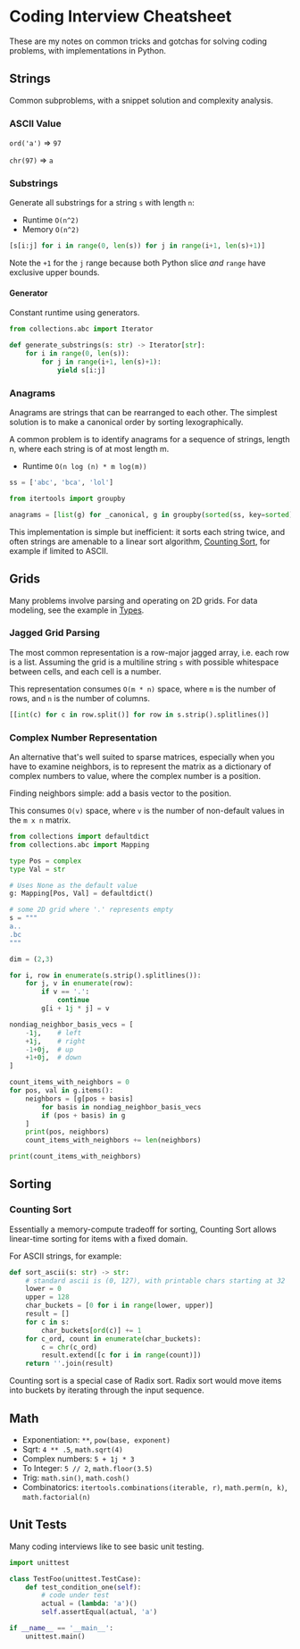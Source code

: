 # Coding Interview Cheatsheet

These are my notes on common tricks and gotchas for solving coding problems, with implementations in Python.

## Strings

Common subproblems, with a snippet solution and complexity analysis.

### ASCII Value

`ord('a')` => `97`

`chr(97)` => `a`

### Substrings

Generate all substrings for a string `s` with length `n`:

- Runtime `O(n^2)`
- Memory `O(n^2)`

```python
[s[i:j] for i in range(0, len(s)) for j in range(i+1, len(s)+1)]
```

Note the `+1` for the `j` range because both Python slice _and_ `range` have exclusive upper bounds.

#### Generator

Constant runtime using generators.

```python
from collections.abc import Iterator

def generate_substrings(s: str) -> Iterator[str]:
    for i in range(0, len(s)):
        for j in range(i+1, len(s)+1):
            yield s[i:j]

```

### Anagrams

Anagrams are strings that can be rearranged to each other. The simplest solution is to make a
canonical order by sorting lexographically.

A common problem is to identify anagrams for a sequence of strings, length n, where each string
is of at most length m.

- Runtime `O(n log (n) * m log(m))`

```python
ss = ['abc', 'bca', 'lol']

from itertools import groupby

anagrams = [list(g) for _canonical, g in groupby(sorted(ss, key=sorted), key=sorted)]
```

This implementation is simple but inefficient: it sorts each string twice, and often strings
are amenable to a linear sort algorithm, [Counting Sort](#counting-sort), for example if limited
to ASCII.

## Grids

Many problems involve parsing and operating on 2D grids. For data modeling, see the example in [Types](python-types.md#grid-example).

### Jagged Grid Parsing

The most common representation is a row-major jagged array, i.e. each row is a list.
Assuming the grid is a multiline string `s` with possible whitespace between cells,
and each cell is a number.

This representation consumes `O(m * n)` space, where `m` is the number of rows, and `n` is the
number of columns.

```python
[[int(c) for c in row.split()] for row in s.strip().splitlines()]
```

### Complex Number Representation

An alternative that's well suited to sparse matrices, especially when you have to examine neighbors,
is to represent the matrix as a dictionary of complex numbers to value, where the complex number
is a position.

Finding neighbors simple: add a basis vector to the position.

This consumes `O(v)` space, where `v` is the number of non-default values in the `m x n` matrix.

```python
from collections import defaultdict
from collections.abc import Mapping

type Pos = complex
type Val = str

# Uses None as the default value
g: Mapping[Pos, Val] = defaultdict()

# some 2D grid where '.' represents empty
s = """
a..
.bc
"""

dim = (2,3)

for i, row in enumerate(s.strip().splitlines()):
    for j, v in enumerate(row):
        if v == '.':
            continue
        g[i + 1j * j] = v

nondiag_neighbor_basis_vecs = [
    -1j,    # left
    +1j,    # right
    -1+0j,  # up
    +1+0j,  # down
]

count_items_with_neighbors = 0
for pos, val in g.items():
    neighbors = [g[pos + basis]
        for basis in nondiag_neighbor_basis_vecs
        if (pos + basis) in g
    ]
    print(pos, neighbors)
    count_items_with_neighbors += len(neighbors)

print(count_items_with_neighbors)
```

## Sorting

### Counting Sort

Essentially a memory-compute tradeoff for sorting, Counting Sort allows linear-time sorting for
items with a fixed domain.

For ASCII strings, for example:

```python
def sort_ascii(s: str) -> str:
    # standard ascii is (0, 127), with printable chars starting at 32
    lower = 0
    upper = 128
    char_buckets = [0 for i in range(lower, upper)]
    result = []
    for c in s:
        char_buckets[ord(c)] += 1
    for c_ord, count in enumerate(char_buckets):
        c = chr(c_ord)
        result.extend([c for i in range(count)])
    return ''.join(result)
```

Counting sort is a special case of Radix sort. Radix sort would move items into buckets by
iterating through the input sequence.

## Math

- Exponentiation: `**`, `pow(base, exponent)`
- Sqrt: `4 ** .5`, `math.sqrt(4)`
- Complex numbers: `5 + 1j * 3`
- To Integer: `5 // 2`, `math.floor(3.5)`
- Trig: `math.sin()`, `math.cosh()`
- Combinatorics: `itertools.combinations(iterable, r)`, `math.perm(n, k)`, `math.factorial(n)`

## Unit Tests

Many coding interviews like to see basic unit testing.

```python
import unittest

class TestFoo(unittest.TestCase):
    def test_condition_one(self):
        # code under test
        actual = (lambda: 'a')()
        self.assertEqual(actual, 'a')

if __name__ == '__main__':
    unittest.main()
```

